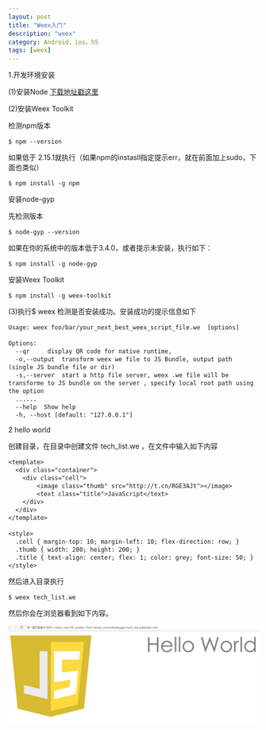 ```yaml
---
layout: post
title: "Weex入门"
description: "weex"
category: Android，ios，h5
tags: [weex]
---
```


1.开发环境安装

(1)安装Node
[下载地址戳这里](https://nodejs.org/en/download/)

(2)安装Weex Toolkit

检测npm版本

	$ npm --version
	
如果低于 2.15.1就执行（如果npm的instasll指定提示err，就在前面加上sudo，下面也类似）

	$ npm install -g npm

安装node-gyp

先检测版本

	$ node-gyp --version
	
如果在你的系统中的版本低于3.4.0，或者提示未安装，执行如下：

	$ npm install -g node-gyp

安装Weex Toolkit

	$ npm install -g weex-toolkit

(3)执行$ weex 检测是否安装成功。安装成功的提示信息如下

	Usage: weex foo/bar/your_next_best_weex_script_file.we  [options]
	
	Options:
	  --qr     display QR code for native runtime, 
	  -o,--output  transform weex we file to JS Bundle, output path (single JS bundle file or dir)
	  -s,--server  start a http file server, weex .we file will be transforme to JS bundle on the server , specify local root path using the option  
	  ......
	  --help  Show help         
	  -h, --host [default: "127.0.0.1"]

2 hello world

创建目录，在目录中创建文件 tech_list.we ，在文件中输入如下内容

	<template>
	  <div class="container">
	    <div class="cell">
	        <image class="thumb" src="http://t.cn/RGE3AJt"></image>
	        <text class="title">JavaScript</text>
	    </div>
	  </div>
	</template>
	
	<style>
	  .cell { margin-top: 10; margin-left: 10; flex-direction: row; }
	  .thumb { width: 200; height: 200; }
	  .title { text-align: center; flex: 1; color: grey; font-size: 50; }
	</style>
	
然后进入目录执行

	$ weex tech_list.we
	
然后你会在浏览器看到如下内容。

![s](/img/weex/hello.png)

